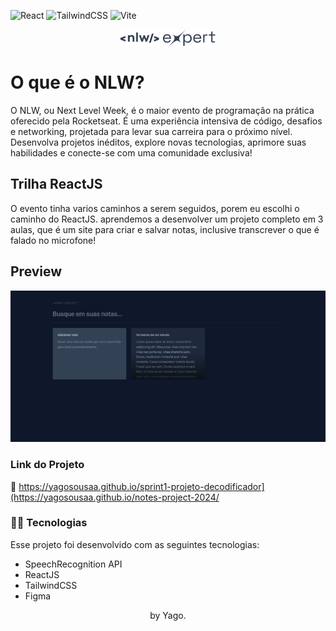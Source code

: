 ![React](https://img.shields.io/badge/react-%2320232a.svg?style=for-the-badge&logo=react&logoColor=%2361DAFB)
![TailwindCSS](https://img.shields.io/badge/tailwindcss-%2338B2AC.svg?style=for-the-badge&logo=tailwind-css&logoColor=white)
![Vite](https://img.shields.io/badge/vite-%23646CFF.svg?style=for-the-badge&logo=vite&logoColor=white)

<div align="center" style="display: flex; align-items: center; justify-content: center;">
    <img width="30%" src="src/assets/logo-nlw-expert.svg" alt="Logo da NLW Expert - 2024">
</div>

<h1>O que é o NLW?</h1>
<p>
O NLW, ou Next Level Week, é o maior evento de programação na prática oferecido pela Rocketseat. É uma experiência intensiva de código, desafios e networking, projetada para levar sua carreira para o próximo nível. Desenvolva projetos inéditos, explore novas tecnologias, aprimore suas habilidades e conecte-se com uma comunidade exclusiva!
</p>

## Trilha ReactJS

<p>O evento tinha varios caminhos a serem seguidos, porem eu escolhi o caminho do ReactJS. aprendemos a desenvolver um projeto completo em 3 aulas, que é um site para criar e salvar notas, inclusive transcrever o que é falado no microfone!</p>

## Preview

<p align="center">
    <img src="src/assets/screenshot.png" width="600px">
  </p>


### Link do Projeto

🚀 https://yagosousaa.github.io/sprint1-projeto-decodificador](https://yagosousaa.github.io/notes-project-2024/

### 👨‍💻 Tecnologias

Esse projeto foi desenvolvido com as seguintes tecnologias:

- SpeechRecognition API
- ReactJS
- TailwindCSS
- Figma

<p align="center">
    by Yago.
</p>

